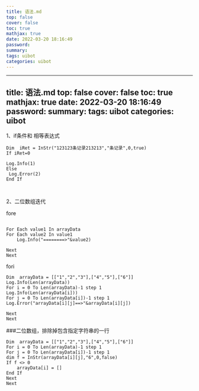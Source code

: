 ```yaml
---
title: 语法.md
top: false
cover: false
toc: true
mathjax: true
date: 2022-03-20 18:16:49
password:
summary:
tags: uibot
categories: uibot
---
```

---
title: 语法.md
top: false
cover: false
toc: true
mathjax: true
date: 2022-03-20 18:16:49
password:
summary:
tags: uibot
categories: uibot
---
1、if条件和 相等表达式
~~~
Dim  iRet = InStr("123123条记录213213","条记录",0,true)
If iRet=0
 
Log.Info(1)
Else
 Log.Error(2)
End If



~~~

2、二位数组迭代

fore
~~~

For Each value1 In arrayData
For Each value2 In value1
    Log.Info("========>"&value2)

Next
Next
~~~
                              
fori
~~~
Dim  arrayData = [["1","2","3"],["4","5"],["6"]]
Log.Info(Len(arrayData))
For i = 0 To Len(arrayData)-1 step 1
Log.Info(Len(arrayData[i]))
For j = 0 To Len(arrayData[i])-1 step 1
Log.Error("arrayData[i][j]==>"&arrayData[i][j])

Next
Next

~~~

###二位数组，排除掉包含指定字符串的一行
~~~
Dim  arrayData = [["1","2","3"],["4","5"],["6"]]
For i = 0 To Len(arrayData)-1 step 1
For j = 0 To Len(arrayData[i])-1 step 1
dim f = InStr(arrayData[i][j],"6",0,false)
If f <> 0
    arrayData[i] = []
End If
Next
Next
~~~
